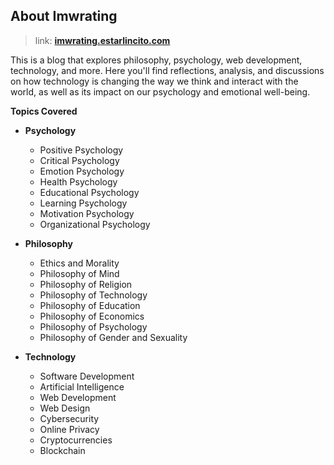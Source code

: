 ## About Imwrating

> link: [**imwrating.estarlincito.com**](https://https://imwrating.estarlincito.com)

This is a blog that explores philosophy, psychology, web development, technology, and more. Here you'll find reflections, analysis, and discussions on how technology is changing the way we think and interact with the world, as well as its impact on our psychology and emotional well-being.

**Topics Covered**

- **Psychology**

  - Positive Psychology
  - Critical Psychology
  - Emotion Psychology
  - Health Psychology
  - Educational Psychology
  - Learning Psychology
  - Motivation Psychology
  - Organizational Psychology

- **Philosophy**

  - Ethics and Morality
  - Philosophy of Mind
  - Philosophy of Religion
  - Philosophy of Technology
  - Philosophy of Education
  - Philosophy of Economics
  - Philosophy of Psychology
  - Philosophy of Gender and Sexuality

- **Technology**

  - Software Development
  - Artificial Intelligence
  - Web Development
  - Web Design
  - Cybersecurity
  - Online Privacy
  - Cryptocurrencies
  - Blockchain
